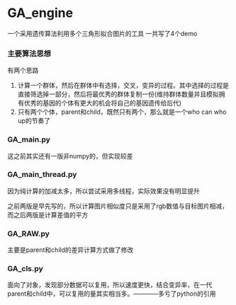 GA_engine
=========
一个采用遗传算法利用多个三角形拟合图片的工具
一共写了4个demo
### 主要算法思想
有两个思路
1. 计算一个群体，然后在群体中有选择，交叉，变异的过程。其中选择的过程是直接筛选掉一部分，然后将最优秀的群体复制一份(维持群体数量并且模拟拥有优秀的基因的个体有更大的机会将自己的基因遗传给后代)
2. 只有两个个体，parent和child，既然只有两个，那么就是一个who can who up的节奏了

### GA_main.py
这之前其实还有一版非numpy的，但实现较差
### GA_main_thread.py
因为纯计算的加减太多，所以尝试采用多线程，实际效果没有明显提升

之前两版是早先写的，所以计算图片相似度只是采用了rgb数值与目标图片相减，而之后两版是计算差值的平方
### GA_RAW.py
主要是parent和child的差异计算方式做了修改
### GA_cls.py
面向了对象，发现部分数据可以复用，所以速度更快，结合变异率，在一代parent和child中，可以复用的量其实相当多。————多亏了python的引用